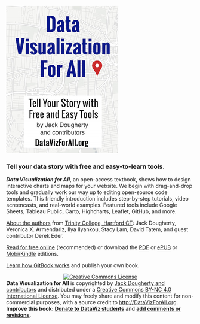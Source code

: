 ![](cover_300wide.jpg)

### Tell your data story with free and easy-to-learn tools.

***Data Visualization for All***, an open-access textbook, shows how to design interactive charts and maps for your website. We begin with drag-and-drop tools and gradually work our way up to editing open-source code templates. This friendly introduction includes step-by-step tutorials, video screencasts, and real-world examples. Featured tools include Google Sheets, Tableau Public, Carto, Highcharts, Leaflet, GitHub, and more.

[About the authors](introduction/who.md) from [Trinity College, Hartford CT](http://www.trincoll.edu): Jack Dougherty, Veronica X. Armendariz, Ilya Ilyankou, Stacy Lam, David Tatem, and guest contributor Derek Eder.

[Read for free online](https://www.gitbook.com/read/book/jackdougherty/datavizforall) (recommended) or download the [PDF](https://www.gitbook.com/download/pdf/book/jackdougherty/datavizforall) or [ePUB](https://www.gitbook.com/download/epub/book/jackdougherty/datavizforall) or [Mobi/Kindle](https://www.gitbook.com/download/mobi/book/jackdougherty/datavizforall) editions.

[Learn how GitBook works](gitbook) and publish your own book.

<div style="text-align:center">
<a rel="license" href="http://creativecommons.org/licenses/by-nc/4.0/">
  <img alt="Creative Commons License" style="border-width:0" src="https://licensebuttons.net/l/by-nc/4.0/88x31.png" />
</a></div>
<div style="text-align:left">
<strong>Data Visualization for All</strong> is copyrighted
by <a href="https://www.datavizforall.org/introduction/who.html">Jack Dougherty and contributors</a>
and distributed under a <a rel="license" href="http://creativecommons.org/licenses/by-nc/4.0/">Creative Commons BY-NC 4.0 International License</a>.
You may freely share and modify this content for non-commercial purposes, with a source credit to <a href="http://DataVizForAll.org">http://DataVizForAll.org</a>.
<br /><strong>Improve this book: <a href="https://www.datavizforall.org/introduction/donate.html">Donate to DataViz students</a></strong> and <strong><a href="https://www.datavizforall.org/introduction/how.html">add comments or revisions</a></strong>.
</div>
